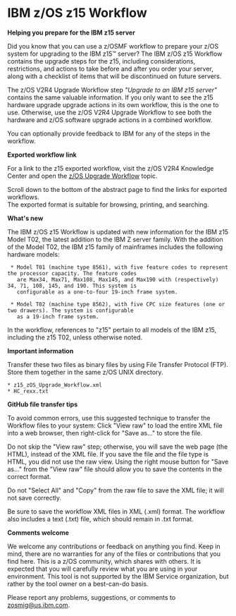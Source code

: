 IBM z/OS z15 Workflow
=====================

**Helping you prepare for the IBM z15 server**

Did you know that you can use a z/OSMF workflow to prepare your z/OS system for upgrading to the IBM z15&trade; server? 
The IBM z/OS z15 Workflow contains the upgrade steps for the z15, including considerations, restrictions, and actions to
take before and after you order your server, along with a checklist of items that will be discontinued on future servers.

The z/OS V2R4 Upgrade Workflow step *"Upgrade to an IBM z15 server"* contains the same valuable information. 
If you only want to see the z15 hardware upgrade upgrade actions in its own workflow, this is the one to use. 
Otherwise, use the z/OS V2R4 Upgrade Workflow to see both the hardware and z/OS software upgrade actions in a combined workflow.

You can optionally provide feedback to IBM for any of the steps in the workflow.


**Exported workflow link**

For a link to the z15 exported workflow, visit the z/OS V2R4 Knowledge Center and open the 
[z/OS Upgrade Workflow](https://www.ibm.com/support/knowledgecenter/SSLTBW_2.4.0/com.ibm.zos.v2r4.e0zm100/abstract.htm "z/OS Upgrade Workflow") topic.

Scroll down to the bottom of the abstract page to find the links for exported workflows.  
The exported format is suitable for browsing, printing, and searching.


**What's new**

The IBM z/OS z15 Workflow is updated with new information for the IBM z15 Model T02, the latest addition to the IBM Z 
server family. With the addition of the Model T02, the IBM z15 family of mainframes includes the following hardware models: 

     * Model T01 (machine type 8561), with five feature codes to represent the processor capacity. The feature codes 
       are Max34, Max71, Max108, Max145, and Max190 with (respectively) 34, 71, 108, 145, and 190. This system is 
       configurable as a one-to-four 19-inch frame system. 

     * Model T02 (machine type 8562), with five CPC size features (one or two drawers). The system is configurable 
       as a 19-inch frame system.  

In the workflow, references to "z15" pertain to all models of the IBM z15, including the z15 T02, unless otherwise noted.


**Important information**

Transfer these two files as binary files by using File Transfer Protocol (FTP). Store them together in the same z/OS UNIX directory. 

    * z15_zOS_Upgrade_Workflow.xml
    * HC_rexx.txt
 

**GitHub file transfer tips**

To avoid common errors, use this suggested technique to transfer the Workflow files to your system: 
Click "View raw" to load the entire XML file into a web browser, then right-click for "Save as..." 
to store the file. 

Do not skip the "View raw" step; otherwise, you will save the web page (the HTML), instead of the XML file. 
If you save the file and the file type is HTML, you did not use the raw view. Using the right mouse button 
for "Save as..." from the "View raw" file should allow you to save the contents in the correct format.

Do not "Select All" and "Copy" from the raw file to save the XML file; it will not save correctly. 

Be sure to save the workflow XML files in XML (.xml) format. The workflow also includes a text (.txt) file, 
which should remain in .txt format. 


**Comments welcome** 

We welcome any contributions or feedback on anything you find. Keep in mind, there are no warranties for any of the 
files or contributions that you find here. This is a z/OS community, which shares with others. It is expected that you 
will carefully review what you are using in your environment. This tool is not supported by the IBM Service organization, 
but rather by the tool owner on a best-can-do basis.

Please report any problems, suggestions, or comments to zosmig@us.ibm.com.

